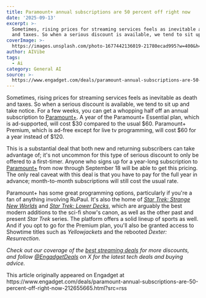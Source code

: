 ```yaml
---
title: Paramount+ annual subscriptions are 50 percent off right now
date: '2025-09-13'
excerpt: >-
  Sometimes, rising prices for streaming services feels as inevitable as death
  and taxes. So when a serious discount is available, we tend to sit up and...
coverImage: >-
  https://images.unsplash.com/photo-1677442136019-21780ecad995?w=400&h=200&fit=crop&auto=format
author: AIVibe
tags:
  - Ai
category: General AI
source: >-
  https://www.engadget.com/deals/paramount-annual-subscriptions-are-50-percent-off-right-now-212655665.html?src=rss
---
```

<p>Sometimes, rising prices for streaming services feels as inevitable as death and taxes. So when a serious discount is available, we tend to sit up and take notice. For a few weeks, you can get a whopping half off an annual subscription to <a data-i13n="elm:affiliate_link;sellerN:Paramount Plus;elmt:;cpos:1;pos:1" href="https://shopping.yahoo.com/rdlw?merchantId=b0d3a482-802c-4eb1-9616-94f7490562f7&amp;siteId=us-engadget&amp;pageId=1p-autolink&amp;contentUuid=855ca62e-ee52-453f-91a1-14fbe4f4bd6a&amp;featureId=text-link&amp;merchantName=Paramount+Plus&amp;linkText=Paramount%2B&amp;custData=eyJzb3VyY2VOYW1lIjoiV2ViLURlc2t0b3AtVmVyaXpvbiIsImxhbmRpbmdVcmwiOiJodHRwczovL3d3dy5wYXJhbW91bnRwbHVzLmNvbS8iLCJjb250ZW50VXVpZCI6Ijg1NWNhNjJlLWVlNTItNDUzZi05MWExLTE0ZmJlNGY0YmQ2YSIsIm9yaWdpbmFsVXJsIjoiaHR0cHM6Ly93d3cucGFyYW1vdW50cGx1cy5jb20vIn0&amp;signature=AQAAAcOKUU1vXUXbEUW7l4rCKNUFLhf9Zv8VyJSYD7ySdLSg&amp;gcReferrer=https%3A%2F%2Fwww.paramountplus.com%2F" class="rapid-with-clickid" data-original-link="https://www.paramountplus.com/">Paramount+</a>. A year of the Paramount+ Essential plan, which is ad-supported, will cost $30 compared to the usual $60. Paramount+ Premium, which is ad-free except for live tv programming, will cost $60 for a year instead of $120.</p> 
<p> <core-commerce id="3bdb2f3abd5e487ea7660b9423be2e46" data-type="product-list" data-original-url="https://www.paramountplus.com"></core-commerce></p> 
<p>This is a substantial deal that both new and returning subscribers can take advantage of; it's not uncommon for this type of serious discount to only be offered to a first-timer. Anyone who signs up for a year-long subscription to <a data-i13n="elm:context_link;elmt:doNotAffiliate;cpos:2;pos:1" class="no-affiliate-link" href="https://www.engadget.com/entertainment/streaming/best-streaming-services-154527042.html">Paramount+</a> from now through September 18 will be able to get this pricing. The only real caveat with this deal is that you have to pay for the full year in advance; month-to-month subscriptions will still cost the usual rate.</p> <span id="end-legacy-contents"></span> 
<p>Paramount+ has some great programming options, particularly if you're a fan of anything involving RuPaul. It's also the home of <a data-i13n="elm:context_link;elmt:doNotAffiliate;cpos:3;pos:1" class="no-affiliate-link" href="https://www.engadget.com/entertainment/tv-movies/star-trek-strange-new-worlds-third-season-falls-short-of-its-second-020030139.html"><em>Star Trek: Strange New Worlds</em></a> and <a data-i13n="elm:context_link;elmt:doNotAffiliate;cpos:4;pos:1" class="no-affiliate-link" href="https://www.engadget.com/entertainment/tv-movies/star-trek-lower-decks-ends-on-a-new-beginning-140003832.html"><em>Star Trek: Lower Decks</em></a>, which are arguably the best modern additions to the sci-fi show's canon, as well as the other past and present <em>Star Trek</em> series. The platform offers a solid lineup of sports as well. And if you opt to go for the Premium plan, you'll also be granted access to Showtime titles such as <em>Yellowjackets</em> and the rebooted <em>Dexter: Resurrection</em>.</p> 
<p><em>Check out our coverage of the </em><a data-i13n="cpos:5;pos:1" href="https://www.engadget.com/deals/best-streaming-service-deals-133028980.html"><em>best streaming deals</em></a><em> for more discounts, and follow </em><a data-i13n="cpos:6;pos:1" href="https://twitter.com/EngadgetDeals"><em>@EngadgetDeals</em></a><em> on X for the latest tech deals and buying advice.</em></p>This article originally appeared on Engadget at https://www.engadget.com/deals/paramount-annual-subscriptions-are-50-percent-off-right-now-212655665.html?src=rss
